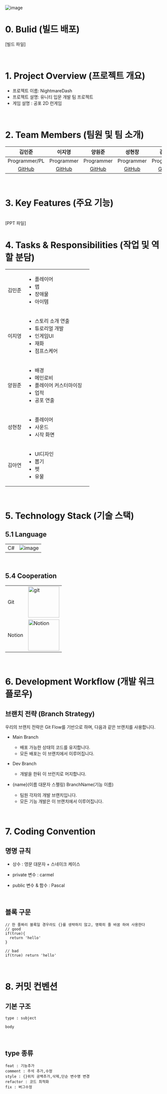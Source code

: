 ![image](https://github.com/user-attachments/assets/a23fcf4c-0be7-43c9-8c7c-ba3d3ac58525)

# 0. Bulid (빌드 배포)
[빌드 파일]

<br/>

# 1. Project Overview (프로젝트 개요)
- 프로젝트 이름: NightmareDash
- 프로젝트 설명: 유니티 입문 개발 팀 프로젝트
- 게임 설명 : 공포 2D 런게임
<br/>

# 2. Team Members (팀원 및 팀 소개)
| 김민준 | 이지영 | 양원준 | 성현창 | 김아연 |
|:------:|:------:|:------:|:------:|:------:|
| Programmer/PL | Programmer | Programmer | Programmer | Programmer |
| [GitHub](https://github.com/Toaaaa) | [GitHub](https://github.com/LeeJiyoung0511) | [GitHub](https://github.com/kierwl) | [GitHub](https://github.com/SHC7065) | [GitHub](https://github.com/borigulmi) |

<br/>

# 3. Key Features (주요 기능)
<br/>
[PPT 파일]

<br/>

# 4. Tasks & Responsibilities (작업 및 역할 분담)
|  |  |  |
|-----------------|-----------------|-----------------|
| 김민준   | <ul><li>플레이어</li><li>맵</li><li>장애물</li><li>아이템</li></ul>     |
| 이지영   | <ul><li>스토리 소개 연출</li><li>튜로리얼 개발</li><li>인게임UI</li><li>재화</li><li>점프스케어</li></ul>      |
| 양원준   | <ul><li>배경</li><li>메인로비</li><li>플레이어 커스터마이징</li><li>업적</li><li>공포 연출</li></ul>            |
| 성현창   | <ul><li>플레이어</li><li>사운드</li><li>시작 화면</li></ul>     |
| 김아연   | <ul><li>UI디자인</li><li>뽑기</li><li>펫</li><li>유물</li></ul>     |

<br/>

# 5. Technology Stack (기술 스택)
## 5.1 Language
|  |  |
|-----------------|-----------------|
| C#|![image](https://github.com/user-attachments/assets/4f255484-94a2-49dd-8648-2d8c794bcc54)

<br/>

## 5.4 Cooperation
|  |  |
|-----------------|-----------------|
| Git    |  <img src="https://github.com/user-attachments/assets/483abc38-ed4d-487c-b43a-3963b33430e6" alt="git" width="100">    |
| Notion    |  <img src="https://github.com/user-attachments/assets/34141eb9-deca-416a-a83f-ff9543cc2f9a" alt="Notion" width="100">    |
<br/>

# 6. Development Workflow (개발 워크플로우)
## 브랜치 전략 (Branch Strategy)
우리의 브랜치 전략은 Git Flow를 기반으로 하며, 다음과 같은 브랜치를 사용합니다.

- Main Branch
  - 배포 가능한 상태의 코드를 유지합니다.
  - 모든 배포는 이 브랜치에서 이루어집니다.

- Dev Branch
  - 개발을 한뒤 이 브런치로 머지합니다.
  
- {name}(이름 대문자 스펠링) BranchName(기능 이름)
  - 팀원 각자의 개발 브랜치입니다.
  - 모든 기능 개발은 이 브랜치에서 이루어집니다.

<br/>

# 7. Coding Convention

## 명명 규칙

* 상수 : 영문 대문자 + 스네이크 케이스

* private 변수 : carmel

* public 변수 & 함수 : Pascal

<br/>

## 블록 구문
```
// 한 줄짜리 블록일 경우라도 {}를 생략하지 않고, 명확히 줄 바꿈 하여 사용한다
// good
if(true){
  return 'hello'
}

// bad
if(true) return 'hello'
```
<br/>

# 8. 커밋 컨벤션
## 기본 구조
```
type : subject

body 
```
<br/>

## type 종류
```
feat : 기능추가
comment : 주석 추가,수정
style : {}위치 공백추가,삭제,단순 변수명 변경
refactor : 코드 최적화
fix : 버그수정
```
<br/>
